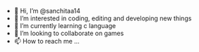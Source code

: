 - 👋 Hi, I’m @sanchitaa14
- 👀 I’m interested in coding, editing and developing new things
- 🌱 I’m currently learning c language
- 💞️ I’m looking to collaborate on games
- 📫 How to reach me ...

<!---
sanchitaa14/sanchitaa14 is a ✨ special ✨ repository because its `README.md` (this file) appears on your GitHub profile.
You can click the Preview link to take a look at your changes.
--->
